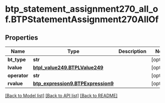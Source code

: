 # btp_statement_assignment270_all_of.BTPStatementAssignment270AllOf

## Properties
Name | Type | Description | Notes
------------ | ------------- | ------------- | -------------
**bt_type** | **str** |  | [optional] 
**lvalue** | [**btpl_value249.BTPLValue249**](BTPLValue249.md) |  | [optional] 
**operator** | **str** |  | [optional] 
**rvalue** | [**btp_expression9.BTPExpression9**](BTPExpression9.md) |  | [optional] 

[[Back to Model list]](../README.md#documentation-for-models) [[Back to API list]](../README.md#documentation-for-api-endpoints) [[Back to README]](../README.md)


